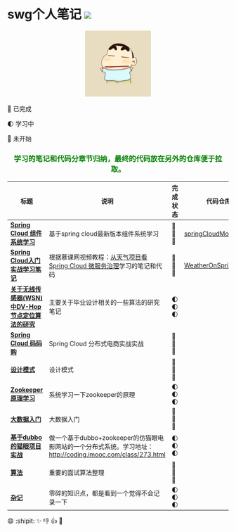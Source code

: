 # swg个人笔记 ![](https://img.shields.io/badge/language-java-orange.svg)

<div align="center">
	<img src="pic/avatar.png" width="150px">
</div>


:full_moon_with_face: 已完成

:first_quarter_moon: 学习中

:new_moon_with_face: 未开始

<div align="center">
	<h3>
		<font color="green">学习的笔记和代码分章节归纳，最终的代码放在另外的仓库便于拉取。</font>
	</h3>
</div>

标题 | 说明 | 完成状态 | 代码仓库
---|--- | --- | --- 
<b>[Spring Cloud 组件系统学习](https://github.com/sunweiguo/swgBook/tree/master/spring-cloud-modules/)</b>  | 基于spring cloud最新版本组件系统学习 | :full_moon_with_face::full_moon_with_face::full_moon_with_face: | [springCloudModules](https://github.com/sunweiguo/spring-cloud-modules)
<b>[Spring Cloud入门实战学习笔记](https://github.com/sunweiguo/swgBook/tree/master/spring-cloud-weather-action/)</b>  | 根据慕课网视频教程：[从天气项目看 Spring Cloud 微服务治理](http://coding.imooc.com/class/177.html)学习的笔记和代码 | :full_moon_with_face::full_moon_with_face::full_moon_with_face: | [WeatherOnSpringCloud](https://github.com/sunweiguo/WeatherOnSpringCloud)
<b>[关于无线传感器(WSN)中DV-Hop节点定位算法的研究](https://github.com/sunweiguo/swgBook/tree/master/paper/)</b>  | 主要关于毕业设计相关的一些算法的研究笔记 | :first_quarter_moon::first_quarter_moon::first_quarter_moon:
<b>[Spring Cloud 码码购](https://github.com/sunweiguo/swgBook/tree/master/mamagou/)</b>  | Spring Cloud 分布式电商实战实战 | :new_moon_with_face::new_moon_with_face::new_moon_with_face:
<b>[设计模式](https://github.com/sunweiguo/swgBook/tree/master/mamagou/)</b>  | 设计模式 | :new_moon_with_face::new_moon_with_face::new_moon_with_face:
<b>[Zookeeper原理学习](https://github.com/sunweiguo/swgBook/tree/master/zookeeper/)</b> | 系统学习一下zookeeper的原理 | :first_quarter_moon::first_quarter_moon::first_quarter_moon:
<b>[大数据入门](https://github.com/sunweiguo/swgBook/tree/master/bigData1/)</b>  | 大数据入门 | :new_moon_with_face::new_moon_with_face::new_moon_with_face:
<b>[基于dubbo的猫眼项目实战](https://github.com/sunweiguo/swgBook/tree/master/maoyan/)</b>  | 做一个基于dubbo+zookeeper的仿猫眼电影网站的一个分布式系统。学习地址：http://coding.imooc.com/class/273.html | :first_quarter_moon::first_quarter_moon::first_quarter_moon:
<b>[算法](https://github.com/sunweiguo/swgBook/tree/master/algorithm/)</b>  | 重要的面试算法整理 | :new_moon_with_face::new_moon_with_face::new_moon_with_face:
<b>[杂记](https://github.com/sunweiguo/swgBook/tree/master/zaji/)</b>  | 零碎的知识点，都是看到一个觉得不会记录一下 | :first_quarter_moon::first_quarter_moon::first_quarter_moon:



:smile: :shipit: :sparkles: :-1: :+1: :clap:



